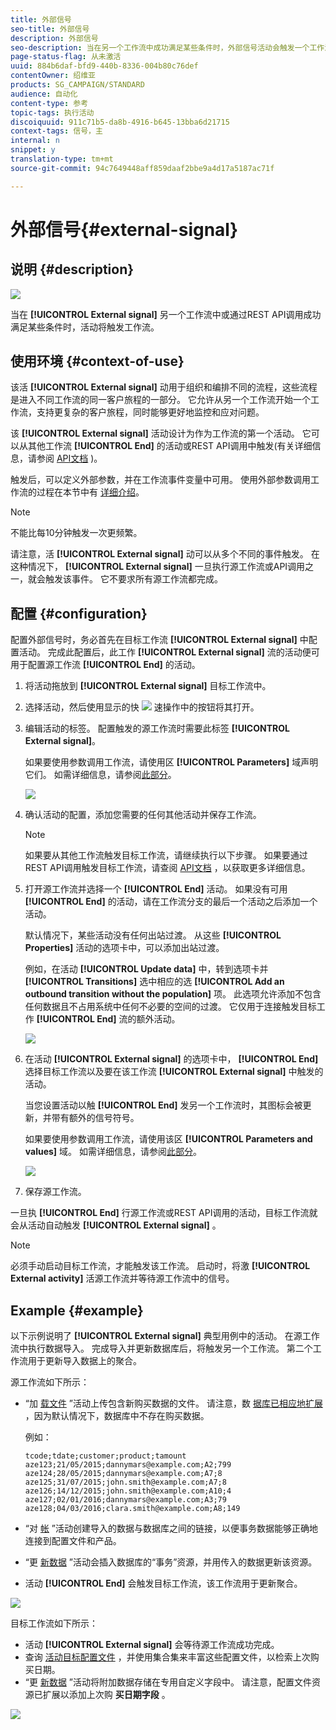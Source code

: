 ```yaml
---
title: 外部信号
seo-title: 外部信号
description: 外部信号
seo-description: 当在另一个工作流中成功满足某些条件时，外部信号活动会触发一个工作流。
page-status-flag: 从未激活
uuid: 884b6daf-bfd9-440b-8336-004b80c76def
contentOwner: 绍维亚
products: SG_CAMPAIGN/STANDARD
audience: 自动化
content-type: 参考
topic-tags: 执行活动
discoiquuid: 911c71b5-da8b-4916-b645-13bba6d21715
context-tags: 信号，主
internal: n
snippet: y
translation-type: tm+mt
source-git-commit: 94c7649448aff859daaf2bbe9a4d17a5187ac71f

---
```



# 外部信号{#external-signal}

## 说明 {#description}

![](assets/signal.png)

当在 **[!UICONTROL External signal]** 另一个工作流中或通过REST API调用成功满足某些条件时，活动将触发工作流。

## 使用环境 {#context-of-use}

该活 **[!UICONTROL External signal]** 动用于组织和编排不同的流程，这些流程是进入不同工作流的同一客户旅程的一部分。 它允许从另一个工作流开始一个工作流，支持更复杂的客户旅程，同时能够更好地监控和应对问题。

该 **[!UICONTROL External signal]** 活动设计为作为工作流的第一个活动。 它可以从其他工作流 **[!UICONTROL End]** 的活动或REST API调用中触发(有关详细信息，请参阅 [API文档](https://final-docs.campaign.adobe.com/doc/standard/en/api/ACS_API.html#triggering-a-signal-activity) )。

触发后，可以定义外部参数，并在工作流事件变量中可用。 使用外部参数调用工作流的过程在本节中有 [详细介绍](../../automating/using/calling-a-workflow-with-external-parameters.md)。

>[!NOTE]
>
>不能比每10分钟触发一次更频繁。

请注意，活 **[!UICONTROL External signal]** 动可以从多个不同的事件触发。 在这种情况下， **[!UICONTROL External signal]** 一旦执行源工作流或API调用之一，就会触发该事件。 它不要求所有源工作流都完成。

## 配置 {#configuration}

配置外部信号时，务必首先在目标工作流 **[!UICONTROL External signal]** 中配置活动。 完成此配置后，此工作 **[!UICONTROL External signal]** 流的活动便可用于配置源工作流 **[!UICONTROL End]** 的活动。

1. 将活动拖放到 **[!UICONTROL External signal]** 目标工作流中。
1. 选择活动，然后使用显示的快 ![](assets/edit_darkgrey-24px.png) 速操作中的按钮将其打开。
1. 编辑活动的标签。 配置触发的源工作流时需要此标签 **[!UICONTROL External signal]**。

   如果要使用参数调用工作流，请使用区 **[!UICONTROL Parameters]** 域声明它们。 如需详细信息，请参阅[此部分](../../automating/using/calling-a-workflow-with-external-parameters.md#declaring-the-parameters-in-the-external-signal-activity)。

   ![](assets/external_signal_configuration.png)

1. 确认活动的配置，添加您需要的任何其他活动并保存工作流。

   >[!NOTE]
   >
   >如果要从其他工作流触发目标工作流，请继续执行以下步骤。 如果要通过REST API调用触发目标工作流，请查阅 [API文档](https://final-docs.campaign.adobe.com/doc/standard/en/api/ACS_API.html#triggering-a-signal-activity) ，以获取更多详细信息。

1. 打开源工作流并选择一个 **[!UICONTROL End]** 活动。 如果没有可用 **[!UICONTROL End]** 的活动，请在工作流分支的最后一个活动之后添加一个活动。

   默认情况下，某些活动没有任何出站过渡。 从这些 **[!UICONTROL Properties]** 活动的选项卡中，可以添加出站过渡。

   例如，在活动 **[!UICONTROL Update data]** 中，转到选项卡并 **[!UICONTROL Transitions]** 选中相应的选 **[!UICONTROL Add an outbound transition without the population]** 项。 此选项允许添加不包含任何数据且不占用系统中任何不必要的空间的过渡。 它仅用于连接触发目标工作 **[!UICONTROL End]** 流的额外活动。

   ![](assets/external_signal_empty_transition.png)

1. 在活动 **[!UICONTROL External signal]** 的选项卡中， **[!UICONTROL End]** 选择目标工作流以及要在该工作流 **[!UICONTROL External signal]** 中触发的活动。

   当您设置活动以触 **[!UICONTROL End]** 发另一个工作流时，其图标会被更新，并带有额外的信号符号。

   如果要使用参数调用工作流，请使用该区 **[!UICONTROL Parameters and values]** 域。 如需详细信息，请参阅[此部分](../../automating/using/calling-a-workflow-with-external-parameters.md#defining-the-parameters-when-calling-the-workflow)。

   ![](assets/external_signal_end.png)

1. 保存源工作流。

一旦执 **[!UICONTROL End]** 行源工作流或REST API调用的活动，目标工作流就会从活动自动触发 **[!UICONTROL External signal]** 。

>[!NOTE]
>
>必须手动启动目标工作流，才能触发该工作流。 启动时，将激 **[!UICONTROL External activity]** 活源工作流并等待源工作流中的信号。

## Example {#example}

以下示例说明了 **[!UICONTROL External signal]** 典型用例中的活动。 在源工作流中执行数据导入。 完成导入并更新数据库后，将触发另一个工作流。 第二个工作流用于更新导入数据上的聚合。

源工作流如下所示：

* “加 [载文件](../../automating/using/load-file.md) ”活动上传包含新购买数据的文件。 请注意，数 [据库已相应地扩展](../../developing/using/data-model-concepts.md) ，因为默认情况下，数据库中不存在购买数据。

   例如：

   ```
   tcode;tdate;customer;product;tamount
   aze123;21/05/2015;dannymars@example.com;A2;799
   aze124;28/05/2015;dannymars@example.com;A7;8
   aze125;31/07/2015;john.smith@example.com;A7;8
   aze126;14/12/2015;john.smith@example.com;A10;4
   aze127;02/01/2016;dannymars@example.com;A3;79
   aze128;04/03/2016;clara.smith@example.com;A8;149
   ```

* “对 [帐](../../automating/using/reconciliation.md) ”活动创建导入的数据与数据库之间的链接，以便事务数据能够正确地连接到配置文件和产品。
* “更 [新数据](../../automating/using/update-data.md) ”活动会插入数据库的“事务”资源，并用传入的数据更新该资源。
* 活动 **[!UICONTROL End]** 会触发目标工作流，该工作流用于更新聚合。

![](assets/signal_example_source1.png)

目标工作流如下所示：

* 活动 **[!UICONTROL External signal]** 会等待源工作流成功完成。
* 查询 [活动目标配置文件](../../automating/using/query.md#enriching-data) ，并使用集合集来丰富这些配置文件，以检索上次购买日期。
* “更 [新数据](../../automating/using/update-data.md) ”活动将附加数据存储在专用自定义字段中。 请注意，配置文件资源已扩展以添加上次购 **买日期字段** 。

![](assets/signal_example_source2.png)

